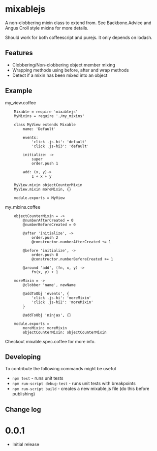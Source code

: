mixablejs
=========

A non-clobbering mixin class to extend from. See Backbone.Advice and Angus Croll
style mixins for more details.

Should work for both coffeescript and purejs. It only depends on lodash.

Features
--------

- Clobbering/Non-clobbering object member mixing
- Wrapping methods using before, after and wrap methods
- Detect if a mixin has been mixed into an object

Example
------

my_view.coffee

```
    Mixable = require 'mixablejs'
    MyMixins = require './my_mixins'

    class MyView extends Mixable
        name: 'Default'

        events:
            'click .js-hi': 'default'
            'click .js-hi3': 'default'

        initialize: ->
            super
            order.push 1

        add: (x, y)->
            1 + x + y

    MyView.mixin objectCounterMixin
    MyView.mixin moreMixin, {}

    module.exports = MyView

```

my_mixins.coffee

```
    objectCounterMixin = ->
        @numberAfterCreated = 0
        @numberBeforeCreated = 0

        @after 'initialize', ->
            order.push 2
            @constructor.numberAfterCreated += 1

        @before 'initialize', ->
            order.push 0
            @constructor.numberBeforeCreated += 1

        @around 'add', (fn, x, y) ->
            fn(x, y) + 1

    moreMixin = ->
        @clobber 'name', newName

        @addToObj 'events', {
            'click .js-hi': 'moreMixin'
            'click .js-hi2': 'moreMixin'
        }

        @addToObj 'ninjas', {}

    module.exports =
        moreMixin: moreMixin
        objectCounterMixin: objectCounterMixin
```

Checkout mixable.spec.coffee for more info.

Developing
----------

To contribute the following commands might be useful

- `npm test` - runs unit tests
- `npm run-script debug-test` - runs unit tests with breakpoints
- `npm run-script build` - creates a new mixable.js file (do this before publishing)

Change log
----------

# 0.0.1

- Initial release
